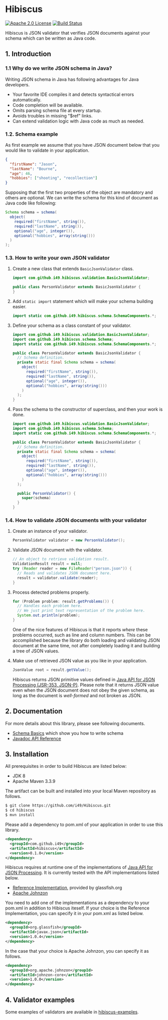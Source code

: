 # Hibiscus

[![Apache 2.0 License](https://img.shields.io/:license-Apache%202.0-blue.svg)](https://www.apache.org/licenses/LICENSE-2.0
) [![Build Status](https://travis-ci.org/i49/Hibiscus.svg?branch=master)](https://travis-ci.org/i49/Hibiscus)

Hibiscus is JSON validator that verifies JSON documents against your schema which can be written as Java code.

## 1. Introduction

### 1.1 Why do we write JSON schema in Java?

Writing JSON schema in Java has following advantages for Java developers.

* Your favorite IDE compiles it and detects syntactical errors automatically.
* Code completion will be available.
* Omits parsing schema file at every startup.
* Avoids troubles in missing "$ref" links.
* Can extend validation logic with Java code as much as needed.

### 1.2. Schema example

As first example we assume that you have JSON document below that you would like to validate in your application.

```json
{
  "firstName": "Jason",
  "lastName": "Bourne",
  "age": 46,
  "hobbies": ["shooting", "recollection"]
}
```

Supposing that the first two properties of the object are mandatory and others are optional.
We can write the schema for this kind of document as Java code like following:

```java
Schema schema = schema(
  object(
    required("firstName", string()),
    required("lastName", string()),
    optional("age", integer()),
    optional("hobbies", array(string()))
  )  
);
```

### 1.3. How to write your own JSON validator

1. Create a new class that extends `BasicJsonValidator` class.

   ```java
   import com.github.i49.hibiscus.validation.BasicJsonValidator;
   
   public class PersonValidator extends BasicJsonValidator {
   }
   ```

2. Add `static import` statement which will make your schema building easier.

   ```java
   import static com.github.i49.hibiscus.schema.SchemaComponents.*;
   ```

3. Define your schema as a class constant of your validator.

   ```java
   import com.github.i49.hibiscus.validation.BasicJsonValidator;
   import com.github.i49.hibiscus.schema.Schema;
   import static com.github.i49.hibiscus.schema.SchemaComponents.*;
   
   public class PersonValidator extends BasicJsonValidator {
     // Schema definition.
     private static final Schema schema = schema(
       object(
         required("firstName", string()),
         required("lastName", string()),
         optional("age", integer()),
         optional("hobbies", array(string()))
       )
     );  
   }
   ```

4. Pass the schema to the constructor of superclass, and then your work is done.

   ```java
   import com.github.i49.hibiscus.validation.BasicJsonValidator;
   import com.github.i49.hibiscus.schema.Schema;
   import static com.github.i49.hibiscus.schema.SchemaComponents.*;
   
   public class PersonValidator extends BasicJsonValidator {
     // Schema definition.
     private static final Schema schema = schema(
       object(
         required("firstName", string()),
         required("lastName", string()),
         optional("age", integer()),
         optional("hobbies", array(string()))
       )
     );  
   
     public PersonValidator() {
       super(schema)
     }
   }
   ```

### 1.4. How to validate JSON documents with your validator

1. Create an instance of your validator.

   ```java
   PersonValidator validator = new PersonValidator();
   ```

2. Validate JSON document with the validator.

   ```java
   // An object to retrieve validation result.
   ValidationResult result = null;
   try (Reader reader = new FileReader("person.json")) {
     // Reads and validates JSON document here.
     result = validator.validate(reader);
   }
   ```

3. Process detected problems properly.

   ```java
   for (Problem problem: result.getProblems()) {
     // Handles each problem here.
     // We just print text representation of the problem here.
     System.out.println(problem);
   }
   ```

   One of the nice features of Hibiscus is that it reports *where* these problems occurred,
   such as line and column numbers. This can be accomplished because the library do
   both loading and validating JSON document at the same time, not after completely loading it
   and building a tree of JSON values.

4. Make use of retrieved JSON value as you like in your application.

   ```java
   JsonValue root = result.getValue();
   ```

   Hibiscus returns JSON primitive values defined in [Java API for JSON Processing (JSR-353,  JSON-P)](http://json-processing-spec.java.net/).
   Please note that it returns JSON value even when the JSON document does not obey the given schema, as long as the document is *well-formed* and not broken as JSON.

## 2. Documentation

For more details about this library, please see following documents.

* [Schema Basics](https://github.com/i49/Hibiscus/blob/master/hibiscus-doc/01_schema-basics.md) which show you how to write schema
* [Javadoc API Reference](https://i49.github.io/Hibiscus/apidocs/index.html)

## 3. Installation

All prerequisites in order to build Hibiscus are listed below:

* JDK 8
* Apache Maven 3.3.9

The artifact can be built and installed into your local Maven repository as follows.

```bash
$ git clone https://github.com/i49/Hibiscus.git
$ cd hibiscus
$ mvn install
```

Please add a dependency to pom.xml of your application in order to use this library.

```xml
<dependency>
  <groupId>com.github.i49</groupId>
  <artifactId>hibiscus</artifactId>
  <version>0.1.0</version>
</dependency>
```

Hibiscus requires at runtime one of the implementations of [Java API for JSON Processing](http://json-processing-spec.java.net/).
It is currently tested with the API implementations listed below.

* [Reference Implementation](https://jsonp.java.net/), provided by glassfish.org
* [Apache Johnzon](https://johnzon.apache.org/)

You need to add one of the implementations as a dependency to your pom.xml in addition to Hibiscus iteself.
If your choice is the Reference Implementation, you can specify it in your pom.xml as listed below.

```xml
<dependency>
  <groupId>org.glassfish</groupId>
  <artifactId>javax.json</artifactId>
  <version>1.0.4</version>
</dependency>
```

In the case that your choice is Apache Johnzon, you can specify it as follows.

```xml
<dependency>
  <groupId>org.apache.johnzon</groupId>
  <artifactId>johnzon-core</artifactId>
  <version>1.0.0</version>
</dependency>
```

## 4. Validator examples

Some examples of validators are available in [hibiscus-examples](https://github.com/i49/Hibiscus/tree/master/hibiscus-examples).

